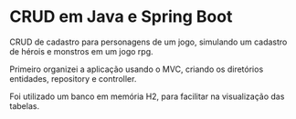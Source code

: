 # CRUD em Java e Spring Boot
CRUD de cadastro para personagens de um jogo, simulando um cadastro de hérois e monstros em um jogo rpg.

Primeiro organizei a aplicação usando o MVC, criando os diretórios entidades, repository e controller.

Foi utilizado um banco em memória H2, para facilitar na visualização das tabelas.

